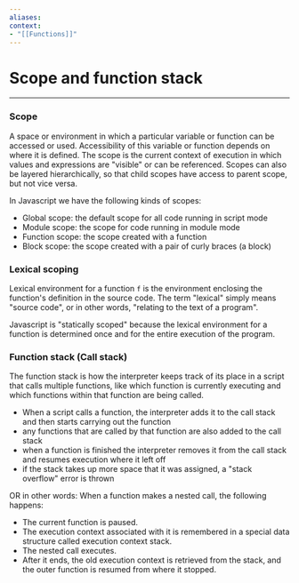 ```yaml
---
aliases:
context:
- "[[Functions]]"
---
```


# Scope and function stack

---
### Scope
A space or environment in which a particular variable or function can be accessed or used.
Accessibility of this variable or function depends on where it is defined.
The scope is the current context of execution in which values and expressions are "visible" or can be referenced.
Scopes can also be layered hierarchically, so that child scopes have access to parent scope, but not vice versa.

In Javascript we have the following kinds of scopes:
- Global scope: the default scope for all code running in script mode
- Module scope: the scope for code running in module mode
- Function scope: the scope created with a function
- Block scope: the scope created with a pair of curly braces (a block)

### Lexical scoping
Lexical environment for a function `f` is the environment enclosing the function's definition in the source code.
The term "lexical" simply means "source code", or in other words, "relating to the text of a program".

Javascript is "statically scoped" because the lexical environment for a function is determined once and for the entire execution of the program.


### Function stack (Call stack)
The function stack is how the interpreter keeps track of its place in a script that calls multiple functions, like which function is currently executing and which functions within that function are being called.

- When a script calls a function, the interpreter adds it to the call stack and then starts carrying out the function
- any functions that are called by that function are also added to the call stack
- when a function is finished the interpreter removes it from the call stack and resumes execution where it left off
- if the stack takes up more space that it was assigned, a "stack overflow" error is thrown

OR in other words:
When a function makes a nested call, the following happens:

- The current function is paused.
- The execution context associated with it is remembered in a special data structure called execution context stack.
- The nested call executes.
- After it ends, the old execution context is retrieved from the stack, and the outer function is resumed from where it stopped.
